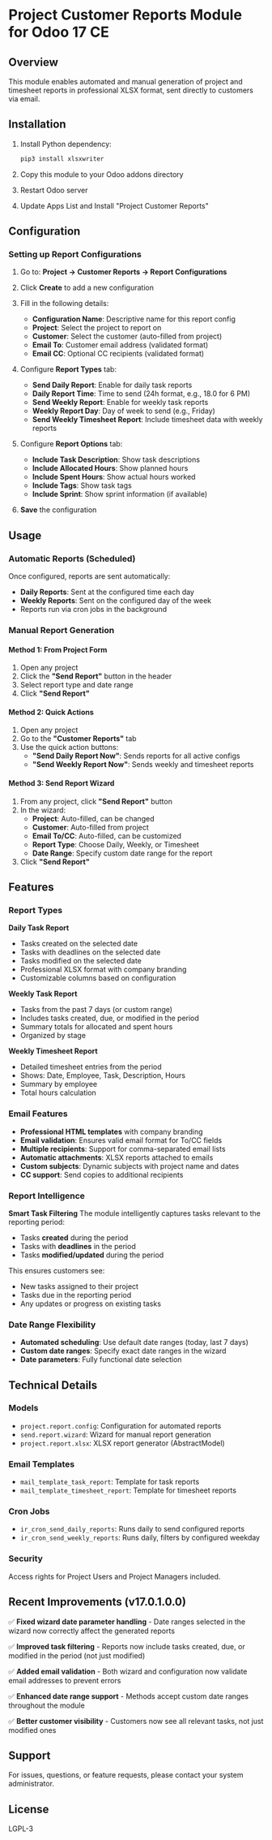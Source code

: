 # Project Customer Reports Module for Odoo 17 CE

## Overview

This module enables automated and manual generation of project and timesheet reports in professional XLSX format, sent directly to customers via email.

## Installation

1. Install Python dependency:
   ```bash
   pip3 install xlsxwriter
   ```

2. Copy this module to your Odoo addons directory

3. Restart Odoo server

4. Update Apps List and Install "Project Customer Reports"

## Configuration

### Setting up Report Configurations

1. Go to: **Project → Customer Reports → Report Configurations**
2. Click **Create** to add a new configuration
3. Fill in the following details:
   - **Configuration Name**: Descriptive name for this report config
   - **Project**: Select the project to report on
   - **Customer**: Select the customer (auto-filled from project)
   - **Email To**: Customer email address (validated format)
   - **Email CC**: Optional CC recipients (validated format)

4. Configure **Report Types** tab:
   - **Send Daily Report**: Enable for daily task reports
   - **Daily Report Time**: Time to send (24h format, e.g., 18.0 for 6 PM)
   - **Send Weekly Report**: Enable for weekly task reports
   - **Weekly Report Day**: Day of week to send (e.g., Friday)
   - **Send Weekly Timesheet Report**: Include timesheet data with weekly reports

5. Configure **Report Options** tab:
   - **Include Task Description**: Show task descriptions
   - **Include Allocated Hours**: Show planned hours
   - **Include Spent Hours**: Show actual hours worked
   - **Include Tags**: Show task tags
   - **Include Sprint**: Show sprint information (if available)

6. **Save** the configuration

## Usage

### Automatic Reports (Scheduled)

Once configured, reports are sent automatically:
- **Daily Reports**: Sent at the configured time each day
- **Weekly Reports**: Sent on the configured day of the week
- Reports run via cron jobs in the background

### Manual Report Generation

#### Method 1: From Project Form
1. Open any project
2. Click the **"Send Report"** button in the header
3. Select report type and date range
4. Click **"Send Report"**

#### Method 2: Quick Actions
1. Open any project
2. Go to the **"Customer Reports"** tab
3. Use the quick action buttons:
   - **"Send Daily Report Now"**: Sends reports for all active configs
   - **"Send Weekly Report Now"**: Sends weekly and timesheet reports

#### Method 3: Send Report Wizard
1. From any project, click **"Send Report"** button
2. In the wizard:
   - **Project**: Auto-filled, can be changed
   - **Customer**: Auto-filled from project
   - **Email To/CC**: Auto-filled, can be customized
   - **Report Type**: Choose Daily, Weekly, or Timesheet
   - **Date Range**: Specify custom date range for the report
3. Click **"Send Report"**

## Features

### Report Types

**Daily Task Report**
- Tasks created on the selected date
- Tasks with deadlines on the selected date
- Tasks modified on the selected date
- Professional XLSX format with company branding
- Customizable columns based on configuration

**Weekly Task Report**
- Tasks from the past 7 days (or custom range)
- Includes tasks created, due, or modified in the period
- Summary totals for allocated and spent hours
- Organized by stage

**Weekly Timesheet Report**
- Detailed timesheet entries from the period
- Shows: Date, Employee, Task, Description, Hours
- Summary by employee
- Total hours calculation

### Email Features

- **Professional HTML templates** with company branding
- **Email validation**: Ensures valid email format for To/CC fields
- **Multiple recipients**: Support for comma-separated email lists
- **Automatic attachments**: XLSX reports attached to emails
- **Custom subjects**: Dynamic subjects with project name and dates
- **CC support**: Send copies to additional recipients

### Report Intelligence

**Smart Task Filtering**
The module intelligently captures tasks relevant to the reporting period:
- Tasks **created** during the period
- Tasks with **deadlines** in the period
- Tasks **modified/updated** during the period

This ensures customers see:
- New tasks assigned to their project
- Tasks due in the reporting period
- Any updates or progress on existing tasks

### Date Range Flexibility

- **Automated scheduling**: Use default date ranges (today, last 7 days)
- **Custom date ranges**: Specify exact date ranges in the wizard
- **Date parameters**: Fully functional date selection

## Technical Details

### Models

- `project.report.config`: Configuration for automated reports
- `send.report.wizard`: Wizard for manual report generation
- `project.report.xlsx`: XLSX report generator (AbstractModel)

### Email Templates

- `mail_template_task_report`: Template for task reports
- `mail_template_timesheet_report`: Template for timesheet reports

### Cron Jobs

- `ir_cron_send_daily_reports`: Runs daily to send configured reports
- `ir_cron_send_weekly_reports`: Runs daily, filters by configured weekday

### Security

Access rights for Project Users and Project Managers included.

## Recent Improvements (v17.0.1.0.0)

✅ **Fixed wizard date parameter handling** - Date ranges selected in the wizard now correctly affect the generated reports

✅ **Improved task filtering** - Reports now include tasks created, due, or modified in the period (not just modified)

✅ **Added email validation** - Both wizard and configuration now validate email addresses to prevent errors

✅ **Enhanced date range support** - Methods accept custom date ranges throughout the module

✅ **Better customer visibility** - Customers now see all relevant tasks, not just modified ones

## Support

For issues, questions, or feature requests, please contact your system administrator.

## License

LGPL-3
